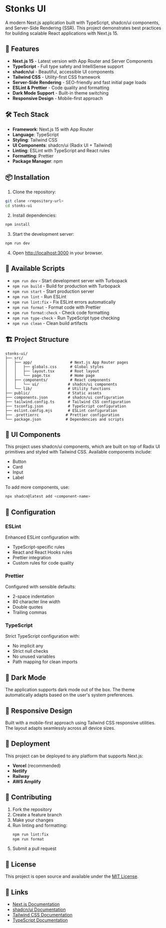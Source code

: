 # Stonks UI

A modern Next.js application built with TypeScript, shadcn/ui components, and Server-Side Rendering (SSR). This project demonstrates best practices for building scalable React applications with Next.js 15.

## 🚀 Features

- **Next.js 15** - Latest version with App Router and Server Components
- **TypeScript** - Full type safety and IntelliSense support
- **shadcn/ui** - Beautiful, accessible UI components
- **Tailwind CSS** - Utility-first CSS framework
- **Server-Side Rendering** - SEO-friendly and fast initial page loads
- **ESLint & Prettier** - Code quality and formatting
- **Dark Mode Support** - Built-in theme switching
- **Responsive Design** - Mobile-first approach

## 🛠️ Tech Stack

- **Framework**: Next.js 15 with App Router
- **Language**: TypeScript
- **Styling**: Tailwind CSS
- **UI Components**: shadcn/ui (Radix UI + Tailwind)
- **Linting**: ESLint with TypeScript and React rules
- **Formatting**: Prettier
- **Package Manager**: npm

## 📦 Installation

1. Clone the repository:

```bash
git clone <repository-url>
cd stonks-ui
```

2. Install dependencies:

```bash
npm install
```

3. Start the development server:

```bash
npm run dev
```

4. Open [http://localhost:3000](http://localhost:3000) in your browser.

## 🎯 Available Scripts

- `npm run dev` - Start development server with Turbopack
- `npm run build` - Build for production with Turbopack
- `npm run start` - Start production server
- `npm run lint` - Run ESLint
- `npm run lint:fix` - Fix ESLint errors automatically
- `npm run format` - Format code with Prettier
- `npm run format:check` - Check code formatting
- `npm run type-check` - Run TypeScript type checking
- `npm run clean` - Clean build artifacts

## 🏗️ Project Structure

```
stonks-ui/
├── src/
│   ├── app/                 # Next.js App Router pages
│   │   ├── globals.css      # Global styles
│   │   ├── layout.tsx       # Root layout
│   │   └── page.tsx         # Home page
│   ├── components/          # React components
│   │   └── ui/             # shadcn/ui components
│   └── lib/                # Utility functions
├── public/                 # Static assets
├── components.json         # shadcn/ui configuration
├── tailwind.config.ts      # Tailwind CSS configuration
├── tsconfig.json           # TypeScript configuration
├── eslint.config.mjs       # ESLint configuration
├── .prettierrc            # Prettier configuration
└── package.json           # Dependencies and scripts
```

## 🎨 UI Components

This project uses shadcn/ui components, which are built on top of Radix UI primitives and styled with Tailwind CSS. Available components include:

- Button
- Card
- Input
- Label

To add more components, use:

```bash
npx shadcn@latest add <component-name>
```

## 🔧 Configuration

### ESLint

Enhanced ESLint configuration with:

- TypeScript-specific rules
- React and React Hooks rules
- Prettier integration
- Custom rules for code quality

### Prettier

Configured with sensible defaults:

- 2-space indentation
- 80 character line width
- Double quotes
- Trailing commas

### TypeScript

Strict TypeScript configuration with:

- No implicit any
- Strict null checks
- No unused variables
- Path mapping for clean imports

## 🌙 Dark Mode

The application supports dark mode out of the box. The theme automatically adapts based on the user's system preferences.

## 📱 Responsive Design

Built with a mobile-first approach using Tailwind CSS responsive utilities. The layout adapts seamlessly across all device sizes.

## 🚀 Deployment

This project can be deployed to any platform that supports Next.js:

- **Vercel** (recommended)
- **Netlify**
- **Railway**
- **AWS Amplify**

## 🤝 Contributing

1. Fork the repository
2. Create a feature branch
3. Make your changes
4. Run linting and formatting:
   ```bash
   npm run lint:fix
   npm run format
   ```
5. Submit a pull request

## 📄 License

This project is open source and available under the [MIT License](LICENSE).

## 🔗 Links

- [Next.js Documentation](https://nextjs.org/docs)
- [shadcn/ui Documentation](https://ui.shadcn.com)
- [Tailwind CSS Documentation](https://tailwindcss.com/docs)
- [TypeScript Documentation](https://www.typescriptlang.org/docs)
